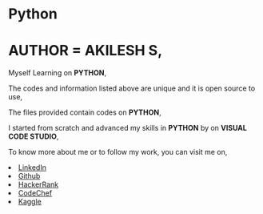 # Python

# AUTHOR = AKILESH S,

Myself Learning on **PYTHON**,

The codes and information listed above are unique and it is open source to use,

The files provided contain codes on **PYTHON**,

I started from scratch and advanced my skills in **PYTHON** by on **VISUAL CODE STUDIO**,

To know more about me or to follow my work, you can visit me on,

<li><a href="http://www.linkedin.com/in/Akilesh--S">LinkedIn</a> 
<li><a href="https://github.com/AkileshSaravanan">Github</a> 
<li><a href="https://www.hackerrank.com/Akilesh_RMS">HackerRank</a> 
<li><a href="https://www.codechef.com/users/akilesh_lays">CodeChef</a> 
<li><a href="https://www.kaggle.com/akilesh23">Kaggle</a> 
